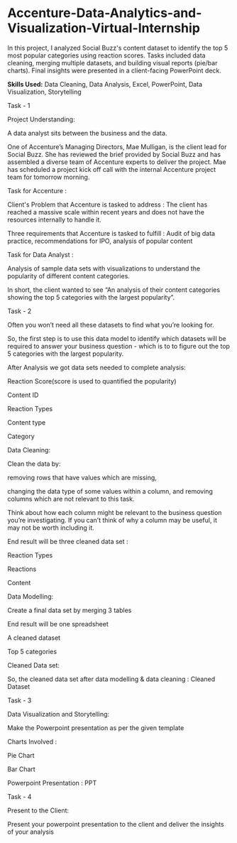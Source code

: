 # Accenture-Data-Analytics-and-Visualization-Virtual-Internship

In this project, I analyzed Social Buzz's content dataset to identify the top 5 most popular categories using reaction scores. Tasks included data cleaning, merging multiple datasets, and building visual reports (pie/bar charts). Final insights were presented in a client-facing PowerPoint deck.

**Skills Used:** Data Cleaning, Data Analysis, Excel, PowerPoint, Data Visualization, Storytelling


Task - 1

Project Understanding:

A data analyst sits between the business and the data.

One of Accenture’s Managing Directors, Mae Mulligan, is the client lead for Social Buzz.
She has reviewed the brief provided by Social Buzz and has assembled a diverse team of Accenture experts to deliver the project.
Mae has scheduled a project kick off call with the internal Accenture project team for tomorrow morning.

Task for Accenture :

Client's Problem that Accenture is tasked to address : The client has reached a massive scale within recent years and does not have the resources internally to handle it.


Three requirements that Accenture is tasked to fulfill : Audit of big data practice, recommendations for IPO, analysis of popular content

Task for Data Analyst :

Analysis of sample data sets with visualizations to understand the popularity of different content categories.

In short, the client wanted to see “An analysis of their content categories showing the top 5 categories with the largest popularity”.

Task - 2

Often you won’t need all these datasets to find what you’re looking for.

So, the first step is to use this data model to identify which datasets will be required to answer your business question - which is to to figure out the top 5 categories with the largest popularity.

After Analysis we got data sets needed to complete analysis:

Reaction Score(score is used to quantified the popularity)

Content ID

Reaction Types

Content type

Category

Data Cleaning:

Clean the data by:

removing rows that have values which are missing,

changing the data type of some values within a column, and
removing columns which are not relevant to this task.

Think about how each column might be relevant to the business question you’re investigating. If you can’t think of why a column may be useful, it may not be worth including it.

End result will be three cleaned data set :

Reaction Types

Reactions

Content

Data Modelling:

Create a final data set by merging 3 tables

End result will be one spreadsheet

A cleaned dataset

Top 5 categories

Cleaned Data set:

So, the cleaned data set after data modelling & data cleaning : Cleaned Dataset

Task - 3

Data Visualization and Storytelling:

Make the Powerpoint presentation as per the given template

Charts Involved :

Pie Chart

Bar Chart

Powerpoint Presentation : PPT

Task - 4

Present to the Client:

Present your powerpoint presentation to the client and deliver the insights of your analysis
